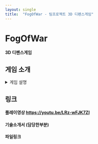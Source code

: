 ```yaml
---
layout: single
title:  "FogOfWar - 팀프로젝트 3D 디펜스게임"
---
```


# FogOfWar

**3D 디펜스게임**

## 게임 소개
<details markdown="1">
<summary> 게임 설명 </summary>

### 게임환경

- 코드 : C#, PHP
- 엔진 : 유니티 2019.4.11f
- DB : MySQL 8.0

### 게임 특징

- 공격팀, 방어팀으로 구성되어있고, 탱크와 타워를 통한 기본적인 디펜스 게임
- 자신과 비슷한 점수대인 플레이어를 리스트에서 골라 공격이 가능합니다.
- 공격팀은 시작전에 탱크 및 스킬을 골라 덱을 편성하여 공격을 시작할 수 있습니다.
- 방어팀은 방어덱을 편성하여 다른 플레이어가 공격시 여러가지의 타워로 방어가 가능합니다.
- 공격팀은 실시간으로 조작이 가능한 플레이가 가능하고, 방어팀은 덱편성을 통한 타워 배치로 공격이 들어온 플레이어를 자동으로 방어해줍니다.
- 시간내에 상대 기지를 부수지 못하면 공격팀이 패배합니다.
- 상점에서 탱크 및 타워를 업그레이드 가능합니다.

## 담당한 구현 목록
- 방어쪽을 구현했습니다.
- 맵 디자인
- 방어 편성 UI 구현 및 타워 배치 시 사거리 표시
- 방어 편성 내 타워 설명 UI 구현
- 드래그 앤 드롭으로 타워를 설치 포인트에 설치하기
- 함정 시스템 구현 (후에 삭제된 구현입니다)

## UI

- 타이틀 씬 (메인 씬 / 로그인 씬 / 회원가입 씬)

![title](https://user-images.githubusercontent.com/82872149/168858243-3f71b6e8-b70b-4f5e-b498-dcf99e6e53be.JPG)

- 로비 씬 / 상점 씬

![lobby](https://user-images.githubusercontent.com/82872149/168858624-fee744b4-17b9-4a54-bbe6-b4abde96e404.jpg)

- 인게임 씬

![Ingameview](https://user-images.githubusercontent.com/82872149/168859577-e3cba97a-f56a-4b5e-9f7f-fe9fd1fcae3b.jpg)

- 인게임 씬_환경설정

![캡처](https://user-images.githubusercontent.com/82872149/168859958-d024f9aa-e5ff-49d3-bfe2-c7ce83dfb0d8.JPG)

</details>

## 링크
#### 플레이영상 https://youtu.be/LRz-wFJK7ZI
#### 기술소개서 (담당한부분)    
#### 파일링크 
